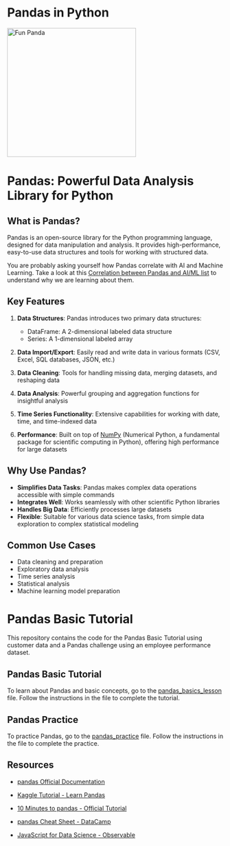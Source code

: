 # Pandas in Python

<img src="assets/panda.svg" alt="Fun Panda" width="300">

# Pandas: Powerful Data Analysis Library for Python

## What is Pandas?

Pandas is an open-source library for the Python programming language, designed for data manipulation and analysis. It provides high-performance, easy-to-use data structures and tools for working with structured data.

You are probably asking yourself how Pandas correlate with AI and Machine Learning. Take a look at this [Correlation between Pandas and AI/ML list](./pandas_ai_correlations.md) to understand why we are learning about them.

## Key Features

1. **Data Structures**: Pandas introduces two primary data structures:

   - DataFrame: A 2-dimensional labeled data structure
   - Series: A 1-dimensional labeled array

2. **Data Import/Export**: Easily read and write data in various formats (CSV, Excel, SQL databases, JSON, etc.)

3. **Data Cleaning**: Tools for handling missing data, merging datasets, and reshaping data

4. **Data Analysis**: Powerful grouping and aggregation functions for insightful analysis

5. **Time Series Functionality**: Extensive capabilities for working with date, time, and time-indexed data

6. **Performance**: Built on top of [NumPy](https://numpy.org/) (Numerical Python, a fundamental package for scientific computing in Python), offering high performance for large datasets

## Why Use Pandas?

- **Simplifies Data Tasks**: Pandas makes complex data operations accessible with simple commands
- **Integrates Well**: Works seamlessly with other scientific Python libraries
- **Handles Big Data**: Efficiently processes large datasets
- **Flexible**: Suitable for various data science tasks, from simple data exploration to complex statistical modeling

## Common Use Cases

- Data cleaning and preparation
- Exploratory data analysis
- Time series analysis
- Statistical analysis
- Machine learning model preparation

# Pandas Basic Tutorial

This repository contains the code for the Pandas Basic Tutorial using customer data and a Pandas challenge using an employee performance dataset.

## Pandas Basic Tutorial

To learn about Pandas and basic concepts, go to the [pandas_basics_lesson](./pandas_basics_lesson.ipynb) file. Follow the instructions in the file to complete the tutorial.

## Pandas Practice

To practice Pandas, go to the [pandas_practice](https://github.com/jdrichards-pursuit/week-5.1-python-practice) file. Follow the instructions in the file to complete the practice.



## Resources

- [pandas Official Documentation](https://pandas.pydata.org/docs/)

- [Kaggle Tutorial - Learn Pandas](https://www.kaggle.com/learn/pandas)

- [10 Minutes to pandas - Official Tutorial](https://pandas.pydata.org/docs/user_guide/10min.html)

- [pandas Cheat Sheet - DataCamp](https://www.datacamp.com/community/blog/python-pandas-cheat-sheet)

- [JavaScript for Data Science - Observable](https://observablehq.com/@observablehq/javascript-for-data-science)


